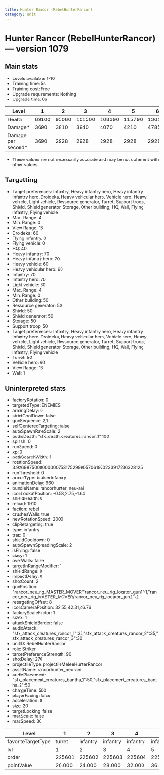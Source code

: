 ```yaml
---
title: Hunter Rancor (RebelHunterRancor)
category: unit
---
```


# Hunter Rancor (RebelHunterRancor) — version 1079

## Main stats

  * Levels available: 1-10
  * Training time: 5s
  * Training cost: Free
  * Upgrade requirements: Nothing
  * Upgrade time: 0s

|Level             |1    |2    |3     |4     |5     |6     |7     |8     |9     |10    |
|------------------|-----|-----|------|------|------|------|------|------|------|------|
|Health            |89100|95080|101500|108390|115790|136125|145530|169800|181680|190325|
|Damage*           |3690 |3810 |3940  |4070  |4210  |4785  |4950  |5580  |5772  |6225  |
|Damage per second*|3690 |2928 |2928  |2928  |2928  |2928  |2928  |2928  |2928  |2928  |

* These values are not necessarily accurate and may be not coherent with other values

## Targetting

  * Target preferences: Infantry, Heavy infantry hero, Heavy infantry, Infantry hero, Droideka, Heavy vehicular hero, Vehicle hero, Heavy vehicle, Light vehicle, Ressource generator, Turret, Support troop, Shield, Shield generator, Storage, Other building, HQ, Wall, Flying infantry, Flying vehicle
  * Max. Range: 4
  * Min. Range: 0
  * View Range: 16
  * Droideka: 60
  * Flying infantry: 0
  * Flying vehicle: 0
  * HQ: 40
  * Heavy infantry: 70
  * Heavy infantry hero: 70
  * Heavy vehicle: 60
  * Heavy vehicular hero: 60
  * Infantry: 70
  * Infantry hero: 70
  * Light vehicle: 60
  * Max. Range: 4
  * Min. Range: 0
  * Other building: 50
  * Ressource generator: 50
  * Shield: 50
  * Shield generator: 50
  * Storage: 50
  * Support troop: 50
  * Target preferences: Infantry, Heavy infantry hero, Heavy infantry, Infantry hero, Droideka, Heavy vehicular hero, Vehicle hero, Heavy vehicle, Light vehicle, Ressource generator, Turret, Support troop, Shield, Shield generator, Storage, Other building, HQ, Wall, Flying infantry, Flying vehicle
  * Turret: 50
  * Vehicle hero: 60
  * View Range: 16
  * Wall: 1

## Uninterpreted stats

  * factoryRotation: 0
  * targetedType: ENEMIES
  * armingDelay: 0
  * strictCoolDown: false
  * gunSequence: 2,1
  * selfCenteredTargeting: false
  * autoSpawnRateScale: 2
  * audioDeath: "sfx_death_creatures_rancor_1":100
  * splash: 0
  * runSpeed: 0
  * xp: 0
  * pathSearchWidth: 1
  * rotationSpeed: 3.92698750000000007531752999057061970233917236328125
  * runThreshold: 0
  * armorType: bruiserInfantry
  * animationDelay: 960
  * bundleName: rancorhunter_neu-ani
  * iconLookatPosition: -0.58,2.75,-1.64
  * shieldHealth: 0
  * reload: 1910
  * faction: rebel
  * crushesWalls: true
  * newRotationSpeed: 2000
  * clipRetargeting: true
  * type: infantry
  * trap: 0
  * shieldCooldown: 0
  * autoSpawnSpreadingScale: 2
  * isFlying: false
  * sizey: 1
  * overWalls: false
  * targetInRangeModifier: 1
  * shieldRange: 0
  * impactDelay: 0
  * shotCount: 2
  * gunPosition: "rancor_neu_rig_MASTER_MOVER/"rancor_neu_rig_locator_gun1":1,"rancor_neu_rig_MASTER_MOVER/rancor_neu_rig_locator_gun2":2
  * retargetingOffset: 8
  * iconCameraPosition: 32.55,42.31,46.76
  * factoryScaleFactor: 1
  * sizex: 1
  * attackShieldBorder: false
  * audioAttack: "sfx_attack_creatures_rancor_1":35,"sfx_attack_creatures_rancor_2":35,"sfx_attack_creatures_rancor_3":30
  * unitID: RebelHunterRancor
  * role: Striker
  * targetPreferenceStrength: 90
  * shotDelay: 270
  * projectileType: projectileMeleeHunterRancor
  * assetName: rancorhunter_neu-ani
  * audioPlacement: "sfx_placement_creatures_bantha_1":50,"sfx_placement_creatures_bantha_2":50
  * chargeTime: 500
  * playerFacing: false
  * acceleration: 0
  * size: 20
  * targetLocking: false
  * maxScale: false
  * maxSpeed: 30

|Level             |1     |2       |3       |4       |5       |6       |7       |8       |9       |10      |
|------------------|------|--------|--------|--------|--------|--------|--------|--------|--------|--------|
|favoriteTargetType|turret|infantry|infantry|infantry|infantry|infantry|infantry|infantry|infantry|infantry|
|lvl               |1     |2       |3       |4       |5       |6       |7       |8       |9       |10      |
|order             |225601|225602  |225603  |225604  |225605  |225606  |225607  |225608  |225609  |225610  |
|pointValue        |20.000|24.000  |28.000  |32.000  |36.000  |40.000  |44.000  |48.000  |52.000  |60.000  |

